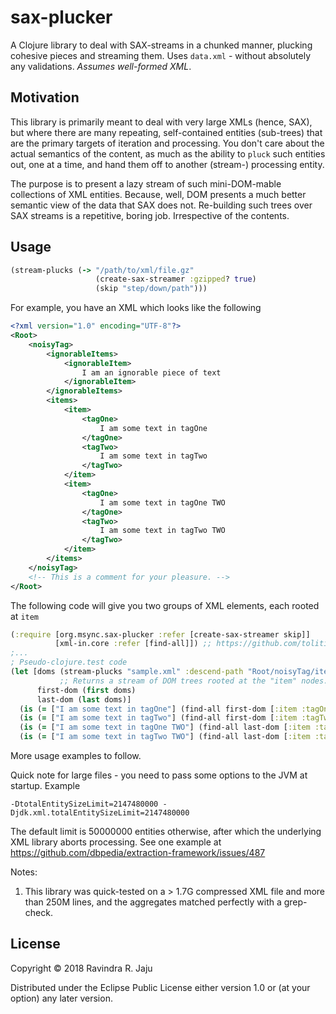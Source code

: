 # sax-plucker

A Clojure library to deal with SAX-streams in a chunked manner, plucking cohesive pieces and streaming them.
Uses `data.xml` - without absolutely any validations. *Assumes well-formed XML*.

## Motivation
This library is primarily meant to deal with very large XMLs (hence, SAX), but where there are many repeating,
self-contained entities (sub-trees) that are the primary targets of iteration and processing. You don't care
about the actual semantics of the content, as much as the ability to `pluck` such entities out, one at a time,
and hand them off to another (stream-) processing entity.

The purpose is to present a lazy stream of such mini-DOM-mable collections of XML entities. Because, well, DOM
presents a much better semantic view of the data that SAX does not. Re-building such trees over SAX streams is
a repetitive, boring job. Irrespective of the contents.

## Usage

```clojure
(stream-plucks (-> "/path/to/xml/file.gz" 
                   (create-sax-streamer :gzipped? true) 
                   (skip "step/down/path")))
```

For example, you have an XML which looks like the following
```xml
<?xml version="1.0" encoding="UTF-8"?>
<Root>
    <noisyTag>
        <ignorableItems>
            <ignorableItem>
                I am an ignorable piece of text
            </ignorableItem>
        </ignorableItems>
        <items>
            <item>
                <tagOne>
                    I am some text in tagOne
                </tagOne>
                <tagTwo>
                    I am some text in tagTwo
                </tagTwo>
            </item>
            <item>
                <tagOne>
                    I am some text in tagOne TWO
                </tagOne>
                <tagTwo>
                    I am some text in tagTwo TWO
                </tagTwo>
            </item>
        </items>
    </noisyTag>
    <!-- This is a comment for your pleasure. -->
</Root>
```

The following code will give you two groups of XML elements, each rooted at `item`
```clojure
(:require [org.msync.sax-plucker :refer [create-sax-streamer skip]]
          [xml-in.core :refer [find-all]]) ;; https://github.com/tolitius/xml-in for testing.
;...
; Pseudo-clojure.test code
(let [doms (stream-plucks "sample.xml" :descend-path "Root/noisyTag/items" :as-dom? true)
           ;; Returns a stream of DOM trees rooted at the "item" nodes.
      first-dom (first doms)
      last-dom (last doms)]
  (is (= ["I am some text in tagOne"] (find-all first-dom [:item :tagOne])))
  (is (= ["I am some text in tagTwo"] (find-all first-dom [:item :tagTwo])))
  (is (= ["I am some text in tagOne TWO"] (find-all last-dom [:item :tagOne])))
  (is (= ["I am some text in tagTwo TWO"] (find-all last-dom [:item :tagTwo]))))

```

More usage examples to follow.

Quick note for large files - you need to pass some options to the JVM at startup. Example

`-DtotalEntitySizeLimit=2147480000 -Djdk.xml.totalEntitySizeLimit=2147480000`

The default limit is 50000000 entities otherwise, after which the underlying XML library aborts processing.
See one example at https://github.com/dbpedia/extraction-framework/issues/487

Notes:
1. This library was quick-tested on a > 1.7G compressed XML file and more than 250M lines, and the aggregates matched perfectly 
with a grep-check.

## License

Copyright © 2018 Ravindra R. Jaju

Distributed under the Eclipse Public License either version 1.0 or (at
your option) any later version.
